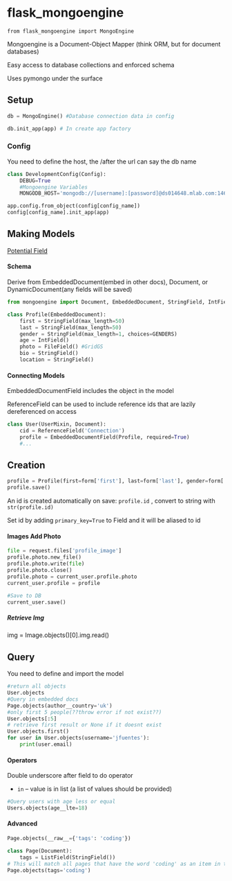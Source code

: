 # flask_mongoengine

`from flask_mongoengine import MongoEngine`

Mongoengine is a Document-Object Mapper (think ORM, but for document databases)

Easy access to database collections and enforced schema 

Uses pymongo under the surface

## Setup

```python
db = MongoEngine() #Database connection data in config

db.init_app(app) # In create app factory
```

### Config

You need to define the host, the /after the url can say the db name

```python
class DevelopmentConfig(Config):
    DEBUG=True
    #Mongoengine Variables
    MONGODB_HOST='mongodb://[username]:[password]@ds014648.mlab.com:14648/wissen'

app.config.from_object(config[config_name])
config[config_name].init_app(app)
```

## Making Models

[Potential Field](<http://docs.mongoengine.org/guide/defining-documents.html#fields>)

#### Schema

Derive from EmbeddedDocument(embed in other docs), Document, or DynamicDocument(any fields will be saved)

```python
from mongoengine import Document, EmbeddedDocument, StringField, IntField, FileField, EmbeddedDocumentField, ListField, BooleanField, SortedListField, DateTimeField, ReferenceField

class Profile(EmbeddedDocument):
    first = StringField(max_length=50)
    last = StringField(max_length=50)
    gender = StringField(max_length=1, choices=GENDERS)
    age = IntField()
    photo = FileField() #GridGS
    bio = StringField()
    location = StringField()
```

#### Connecting Models

EmbeddedDocumentField includes the object in the model

ReferenceField can be used to include reference ids that are lazily dereferenced on access

```python
class User(UserMixin, Document):
    cid = ReferenceField('Connection')
    profile = EmbeddedDocumentField(Profile, required=True)
    #...
```

## Creation

```python
profile = Profile(first=form['first'], last=form['last'], gender=form['gender'][0], age=form['age'], bio=form['bio'], location=form['location']) 
profile.save()
```

An id is created automatically on save: `profile.id` , convert to string with `str(profile.id)`

Set id by adding `primary_key=True` to Field and it will be aliased to id

#### Images Add Photo

```python
file = request.files['profile_image']
profile.photo.new_file()
profile.photo.write(file)
profile.photo.close()
profile.photo = current_user.profile.photo
current_user.profile = profile

#Save to DB
current_user.save()
```

##### Retrieve Img

img = Image.objects()[0].img.read()

## Query

You need to define and import the model

```python
#return all objects 
User.objects 
#Query in embedded docs
Page.objects(author__country='uk') 
#only first 5 people(??throw error if not exist??)
User.objects[:5] 
# retrieve first result or None if it doesnt exist
User.objects.first()
for user in User.objects(username='jfuentes'):
	print(user.email)
```

#### Operators

Double underscore after field to do operator

- `in` – value is in list (a list of values should be provided)

```python
#Query users with age less or equal
Users.objects(age__lte=18)
```

#### Advanced

```python
Page.objects(__raw__={'tags': 'coding'})
```

```python
class Page(Document):
    tags = ListField(StringField())
# This will match all pages that have the word 'coding' as an item in the 'tags' list
Page.objects(tags='coding')
```



